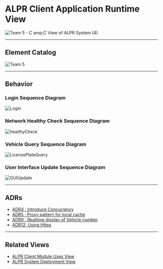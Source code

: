 # ALPR Client Application Runtime View
![Team 5 - C amp;C View of ALPR System (4)](https://user-images.githubusercontent.com/74576976/180132155-290e6371-dbf7-4694-87ba-6a49474eb3ab.jpg)

<hr>

## Element Catalog 

![Team 5](https://user-images.githubusercontent.com/74576976/179900172-657a80fc-971e-43b5-a471-087272b01409.jpg)

<hr>

## Behavior 
### Login Sequence Diagram
![Login](https://user-images.githubusercontent.com/74576976/179896438-4ddda6dc-c527-47a7-83c9-310ac2be4f9e.png)

### Network Healthy Check Sequence Diagram
![healthyCheck](https://user-images.githubusercontent.com/74576976/179896692-5aa56e88-51a6-4423-bb1f-dffe3426d179.png)

### Vehicle Query Sequence Diagram
![LicensePlateQuery](https://user-images.githubusercontent.com/74576976/179896575-48e29a49-4a15-4d5c-94a7-b824ac8d171d.png)

### User Interface Update Sequence Diagram
![GUIUpdate](https://user-images.githubusercontent.com/74576976/179896549-057ac517-47aa-4e11-abf2-9c0a9fb5bab8.png)

<hr>

## ADRs
- [ADR4 : Introduce Concurrency](ADR4.md)
- [ADR5 : Proxy pattern for local cache](ADR5.md)
- [ADR9 : Realtime display of Vehicle number](ADR9.md)
- [ADR12: Using Https](ADR12.md)
<hr>

## Related Views 
- [ALPR Client Module Uses View](../Client%20Module%20Uses%20View/Client%20Module%20Uses%20View.md)
- [ALPR System Deployment View](../System%20Deployment%20View/System%20Deployment%20View.md)
